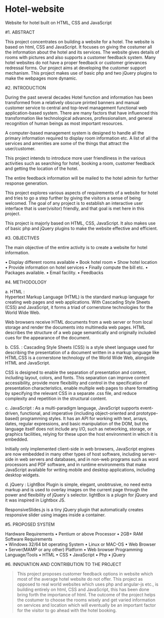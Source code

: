 # Hotel-website
Website for hotel built on HTML, CSS and JavaScript


#1. ABSTRACT

This project concentrates on building a website for a hotel. The website is based on html, CSS and JavaScript. It focuses on giving the costumer all the information about the hotel and its services. The website gives details of rooms with pictures and also supports a customer feedback system.
Many hotel websites do not have a proper feedback or customer grievances redressal forms. Our project aims at developing the customer support mechanism. This project makes use of basic php and two jQuery plugins to make the webpages more dynamic.

#2.	INTRODUCTION

During the past several decades Hotel function and information has been transformed from a relatively obscure printed banners and manual customer service to central and top-level management functional web application-based system. There are many factors that have influenced this transformation like technological advances, professionalism, and general recognition of human beings as most important resources.

A computer-based management system is designed to handle all the primary information required to display room information etc. A list of all the services and amenities are some of the things that attract the user/customer.

This project intends to introduce more user friendliness in the various activities such as searching for hotel, booking a room, customer feedback and getting the location of the hotel.

The entire feedback information will be mailed to the hotel admin for further response generation.

This project explores various aspects of requirements of a website for hotel and tries to go a step further by giving the visitors a sense of being welcomed. The goal of any project is to establish an interactive user interface that is user(visitor) friendly, and that goal is met here in this project.

This project is majorly based on HTML, CSS, JavaScript. It also makes use of basic php and jQuery plugins to make the website effective and efficient.

  



#3.	OBJECTIVES

The main objective of the entire activity is to create a website for hotel information.

•	Display different rooms available
•	Book hotel room
•	Show hotel location
•	Provide information on hotel services
•	Finally compute the bill etc.
•	Packages available.
•	Email facility.
•	Feedbacks

#4.	METHODOLOGY

a.	HTML    :   
Hypertext Markup Language (HTML) is the standard markup language for creating web pages and web applications. With Cascading Style Sheets (CSS) and JavaScript, it forms a triad of cornerstone technologies for the World Wide Web.

Web browsers receive HTML documents from a web server or from local storage and render the documents into multimedia web pages. HTML describes the structure of a web page semantically and originally included cues for the appearance of the document.

b.	CSS.  :
Cascading Style Sheets (CSS) is a style sheet language used for describing the presentation of a document written in a markup language like HTML.CSS is a cornerstone technology of the World Wide Web, alongside HTML and JavaScript.

CSS is designed to enable the separation of presentation and content, including layout, colors, and fonts. This separation can improve content accessibility, provide more flexibility and control in the specification of presentation characteristics, enable multiple web pages to share formatting by specifying the relevant CSS in a separate .css file, and reduce complexity and repetition in the structural content.

c.	JavaScript :
As a multi-paradigm language, JavaScript supports event-driven, functional, and imperative (including object-oriented and prototype-based) programming styles. It has an API for working with text, arrays, dates, regular expressions, and basic manipulation of the DOM, but the language itself does not include any I/O, such as networking, storage, or graphics facilities, relying for these upon the host environment in which it is embedded.

Initially only implemented client-side in web browsers, JavaScript engines are now embedded in many other types of host software, including server-side in web servers and databases, and in non-web programs such as word processors and PDF software, and in runtime environments that make JavaScript available for writing mobile and desktop applications, including desktop widgets.

d.	jQuery   :
LightBox Plugin is simple, elegant, unobtrusive, no need extra markup and is used to overlay images on the current page through the power and flexibility of jQuery´s selector. lightBox is a plugin for jQuery and it was inspired in Lightbox JS.

ResponsiveSlides.js is a tiny jQuery plugin that automatically creates responsive slider using images inside a container.



#5.	PROPOSED SYSTEM

Hardware Requirements	•	Pentium or above Processor
•	2GB+ RAM
Software Requirements	
•	Windows 32/64 bit operating System
•	Linux or MAC-OS
•	Web Browser
•	Server(MAMP or any other)
Platform	•	Web browser
Programming Language/Tools	•	HTML
•	CSS
•	JavaScript
•	Php
•	jQuery

#6.	INNOVATION AND CONTRIBUTION TO THE PROJECT

>This project proposes customer feedback options in website which most of the average hotel website do not offer.
>This project as opposed to real world websites which uses php and angular-js etc., is building entirely on html, CSS and    JavaScript, this has been done bring forth the importance of html.
>The outcome of the project helps the costumer to choose the rooms wisely and get varied information on services and location which will eventually be an important factor for the visitor to go ahead with the hotel booking.

